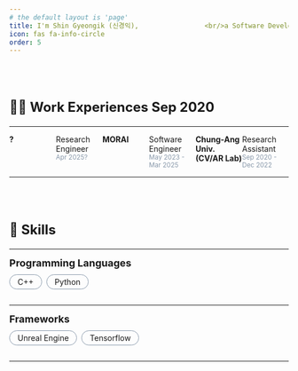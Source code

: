 ```yaml
---
# the default layout is 'page'
title: I'm Shin Gyeongik (신경익),　　　　　　　　　　<br/>a Software Developer
icon: fas fa-info-circle
order: 5
---
```


<style type='text/css'>
[class*="about__content"] {
  margin-top: 80px;
}
[class*="about__title"] {
  display: block;
  margin-bottom: 20px;
  font-size: x-large;
}
[class*="about__subtitle"] {
  display: block;
  margin-bottom: 10px;
  font-size: large;
}
[class*="experience__container"] {
  display: flex;
  flex-direction: row;
}
[class*="experience__company"] {
  width: 50%;
}
[class*="experience__infotab"] {
  width: 50%;
  display: flex;
  flex-direction: column;
}
[class*="experience__workperiod"] {
  font-size: smaller;
  color: #8898AA;
}
[class*="skills__contents"] {
  display: flex;
  flex-direction: row;
  margin: 0;
  padding: 0;
  list-style-type: none;
  flex-wrap: wrap;
}
[class*="skills__item"] {
  margin: 0 8px 14px 0;
  padding: 4px 14px;
  border: 1px solid #8898AA;
  border-radius: 100px;
}
</style>

<div class=about__content>
  <strong class=about__title>👨‍💻 Work Experiences
    <span id=workyear>Sep 2020</span>
  </strong>
  <hr/>
  <div class=experience__container>
    <strong class=experience__company>?</strong>
    <div class=experience__infotab>
      <span>Research Engineer</span>
      <span id=urite class=experience__workperiod>Apr 2025?</span>
    </div>
    <strong class=experience__company>MORAI</strong>
    <div class=experience__infotab>
      <span>Software Engineer</span>
      <span id=urite class=experience__workperiod>May 2023 - Mar 2025</span>
    </div>
    <strong class=experience__company>Chung-Ang Univ. (CV/AR Lab)</strong>
    <div class=experience__infotab>
      <span>Research Assistant</span>
      <span id=urite class=experience__workperiod>Sep 2020 - Dec 2022</span>
    </div>
  </div>
  <hr/>
</div>

<div class=about__content>
  <strong class=about__title>💪 Skills</strong>
  <hr/>
  
  <div class=skills__container>
    <strong class=about__subtitle>Programming Languages</strong>
    <div class=skills__infotab>
      <ul class=PL__skills__contents>
        <li class=skills__item>C++</li>
        <li class=skills__item>Python</li>
      </ul>
    </div>
  </div>
  <hr/>

  <div class=skills__container>
    <strong class=about__subtitle>Frameworks</strong>
    <div class=skills__infotab>
      <ul class=FW__skills__contents>
         <li class=skills__item>Unreal Engine</li>
          <li class=skills__item>Tensorflow</li>
      </ul>
    </div>
  </div>
  <hr/>

<script>
  function parseDateString(dateString) {
    const [month, year] = dateString.split(" ");
    const monthMap = {
      Jan: 0,
      Feb: 1,
      Mar: 2,
      Apr: 3,
      May: 4,
      Jun: 5,
      Jul: 6,
      Aug: 7,
      Sep: 8,
      Oct: 9,
      Nov: 10,
      Dec: 11,
    };
    const monthNumber = monthMap[month];
    const dateObject = new Date(year, monthNumber, 1);
    return dateObject;
  }

  function getProfessionalWorkYear(startDate) {
    const currentDate = new Date();
    const diffYears = currentDate.getFullYear() - startDate.getFullYear();
    return `${diffYears}+ yrs`;
  }

  function getCurrentWorkPeriod(startDate) {
    /* Check if the startDate argument is a valid Date object */
    if (!(startDate instanceof Date) || isNaN(startDate)) {
      throw new Error("Invalid date object");
    }

    const currentDate = new Date();

    const diffYears = currentDate.getFullYear() - startDate.getFullYear();
    const diffMonths = (currentDate.getMonth() - startDate.getMonth()) + (diffYears * 12) + 1;

    if (diffYears === 0) {
      return `${diffMonths} mos`;
    } else {
      return `${diffYears} ${diffYears > 1 ? 'yrs' : 'yr'}, ${diffMonths % 12} mos`;
    }
  }

  const workyearEl = document.getElementById("workyear");
  const uriteEl = document.getElementById("urite");

  const parsedWorkyearDate = parseDateString(workyearEl.textContent);
  const parsedUriteDate = parseDateString(uriteEl.textContent.split(" - ")[0].trim());

  const workyearStartDate = new Date(parsedWorkyearDate);
  const uriteStartDate = new Date(parsedUriteDate);

  workyearEl.innerHTML = ` ·  ${getProfessionalWorkYear(workyearStartDate)}`;
  uriteEl.append(` · ${getCurrentWorkPeriod(uriteStartDate)}`);
</script>
